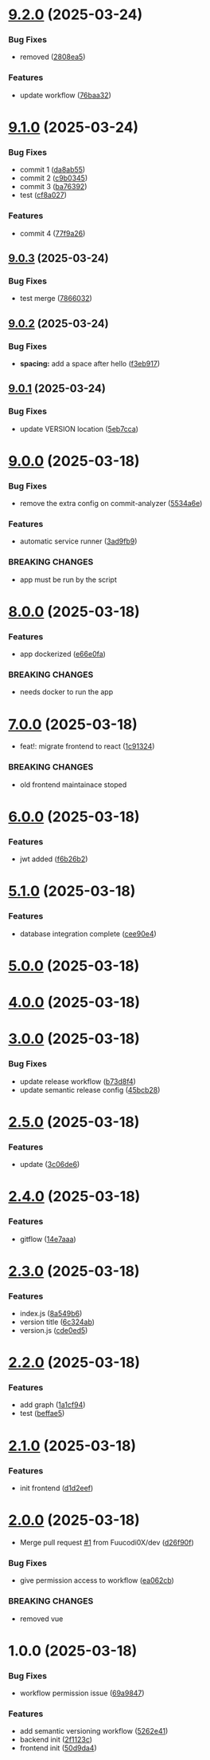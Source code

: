 # [9.2.0](https://github.com/Fuucodi0X/releaseWorkflow/compare/v9.1.0...v9.2.0) (2025-03-24)


### Bug Fixes

* removed ([2808ea5](https://github.com/Fuucodi0X/releaseWorkflow/commit/2808ea55b1ba3a28ee08cae8dccfdd8f804db201))


### Features

* update workflow ([76baa32](https://github.com/Fuucodi0X/releaseWorkflow/commit/76baa3225037cceccdbb8c5c25a41c7ed02844f8))

# [9.1.0](https://github.com/Fuucodi0X/releaseWorkflow/compare/v9.0.3...v9.1.0) (2025-03-24)


### Bug Fixes

* commit 1 ([da8ab55](https://github.com/Fuucodi0X/releaseWorkflow/commit/da8ab55691437f2e9a6ca220c738a1c73dd5ebbf))
* commit 2 ([c9b0345](https://github.com/Fuucodi0X/releaseWorkflow/commit/c9b0345bb78c2c5ffe3845d14d8b107d3d9b444d))
* commit 3 ([ba76392](https://github.com/Fuucodi0X/releaseWorkflow/commit/ba7639219da6b757f5002393354379e3ad2dd4cb))
* test ([cf8a027](https://github.com/Fuucodi0X/releaseWorkflow/commit/cf8a02738e09c104adb4aa182cfacc1e2c792aa4))


### Features

* commit 4 ([77f9a26](https://github.com/Fuucodi0X/releaseWorkflow/commit/77f9a26f253560252b866941a8eef6eed40ea419))

## [9.0.3](https://github.com/Fuucodi0X/releaseWorkflow/compare/v9.0.2...v9.0.3) (2025-03-24)


### Bug Fixes

* test merge ([7866032](https://github.com/Fuucodi0X/releaseWorkflow/commit/7866032eb0c2cba09495ef73f7569615b62d3d6d))

## [9.0.2](https://github.com/Fuucodi0X/releaseWorkflow/compare/v9.0.1...v9.0.2) (2025-03-24)


### Bug Fixes

* **spacing:** add a space after hello ([f3eb917](https://github.com/Fuucodi0X/releaseWorkflow/commit/f3eb917e264813d59223efbd2aa5cd57f383e74a))

## [9.0.1](https://github.com/Fuucodi0X/releaseWorkflow/compare/v9.0.0...v9.0.1) (2025-03-24)


### Bug Fixes

* update VERSION location ([5eb7cca](https://github.com/Fuucodi0X/releaseWorkflow/commit/5eb7ccaa94e4c20a750877d5ac1c499a8bd75847))

# [9.0.0](https://github.com/Fuucodi0X/releaseWorkflow/compare/v8.0.0...v9.0.0) (2025-03-18)


### Bug Fixes

* remove the extra config on commit-analyzer ([5534a6e](https://github.com/Fuucodi0X/releaseWorkflow/commit/5534a6e57615a91ad8d9ee843de9836f0b45d36c))


### Features

* automatic service runner ([3ad9fb9](https://github.com/Fuucodi0X/releaseWorkflow/commit/3ad9fb90e222c1ec2695e83a3fe7c8e2d4ea4c4e))


### BREAKING CHANGES

* app must be run by the script

# [8.0.0](https://github.com/Fuucodi0X/releaseWorkflow/compare/v7.0.0...v8.0.0) (2025-03-18)


### Features

* app dockerized ([e66e0fa](https://github.com/Fuucodi0X/releaseWorkflow/commit/e66e0faa8f6019f6e151985a29e7ed7cd1e70a56))


### BREAKING CHANGES

* needs docker to run the app

# [7.0.0](https://github.com/Fuucodi0X/releaseWorkflow/compare/v6.0.0...v7.0.0) (2025-03-18)


* feat!: migrate frontend to react ([1c91324](https://github.com/Fuucodi0X/releaseWorkflow/commit/1c913249e83e01271f0a26b65ffc155e9046155b))


### BREAKING CHANGES

* old frontend maintainace stoped

# [6.0.0](https://github.com/Fuucodi0X/releaseWorkflow/compare/v5.1.0...v6.0.0) (2025-03-18)


### Features

* jwt added ([f6b26b2](https://github.com/Fuucodi0X/releaseWorkflow/commit/f6b26b2ca44470f3fcd70e816df1aa6e0a3f6648))

# [5.1.0](https://github.com/Fuucodi0X/releaseWorkflow/compare/v5.0.0...v5.1.0) (2025-03-18)


### Features

* database integration complete ([cee90e4](https://github.com/Fuucodi0X/releaseWorkflow/commit/cee90e4f892ff3b45008f0ffb52b098b71da004e))

# [5.0.0](https://github.com/Fuucodi0X/releaseWorkflow/compare/v4.0.0...v5.0.0) (2025-03-18)

# [4.0.0](https://github.com/Fuucodi0X/releaseWorkflow/compare/v3.0.0...v4.0.0) (2025-03-18)

# [3.0.0](https://github.com/Fuucodi0X/releaseWorkflow/compare/v2.5.0...v3.0.0) (2025-03-18)


### Bug Fixes

* update release workflow ([b73d8f4](https://github.com/Fuucodi0X/releaseWorkflow/commit/b73d8f4bb1437e15f69905ee2a8179922e749965))
* update semantic release config ([45bcb28](https://github.com/Fuucodi0X/releaseWorkflow/commit/45bcb281d47124f96f1d519b3d010cc2c85c226a))

# [2.5.0](https://github.com/Fuucodi0X/releaseWorkflow/compare/v2.4.0...v2.5.0) (2025-03-18)


### Features

* update ([3c06de6](https://github.com/Fuucodi0X/releaseWorkflow/commit/3c06de66966dc8937d658a7b4e9e12d3b4d255d5))

# [2.4.0](https://github.com/Fuucodi0X/releaseWorkflow/compare/v2.3.0...v2.4.0) (2025-03-18)


### Features

* gitflow ([14e7aaa](https://github.com/Fuucodi0X/releaseWorkflow/commit/14e7aaae4b4fb0c69fb091117e66b9af88cf7989))

# [2.3.0](https://github.com/Fuucodi0X/releaseWorkflow/compare/v2.2.0...v2.3.0) (2025-03-18)


### Features

* index.js ([8a549b6](https://github.com/Fuucodi0X/releaseWorkflow/commit/8a549b6ed551677dc8f7f06d0d3abcfe00347d58))
* version title ([6c324ab](https://github.com/Fuucodi0X/releaseWorkflow/commit/6c324ab6352e3b7175ca9ebf2dae7021ed14f2a4))
* version.js ([cde0ed5](https://github.com/Fuucodi0X/releaseWorkflow/commit/cde0ed5d71cc332385c70f442fd057ea3cd0f5fb))

# [2.2.0](https://github.com/Fuucodi0X/releaseWorkflow/compare/v2.1.0...v2.2.0) (2025-03-18)


### Features

* add graph ([1a1cf94](https://github.com/Fuucodi0X/releaseWorkflow/commit/1a1cf94b4abaccde6e251a86de84e0f374a519ba))
* test ([beffae5](https://github.com/Fuucodi0X/releaseWorkflow/commit/beffae5ddfe328c317db2c905e44393aecb1f684))

# [2.1.0](https://github.com/Fuucodi0X/releaseWorkflow/compare/v2.0.0...v2.1.0) (2025-03-18)


### Features

* init frontend ([d1d2eef](https://github.com/Fuucodi0X/releaseWorkflow/commit/d1d2eefa854a70cb3dcf3ac9ac49ffa7243492eb))

# [2.0.0](https://github.com/Fuucodi0X/releaseWorkflow/compare/v1.0.0...v2.0.0) (2025-03-18)


* Merge pull request [#1](https://github.com/Fuucodi0X/releaseWorkflow/issues/1) from Fuucodi0X/dev ([d26f90f](https://github.com/Fuucodi0X/releaseWorkflow/commit/d26f90f14c3f7e343ca228de29a7290e729a8f23))


### Bug Fixes

* give permission access to workflow ([ea062cb](https://github.com/Fuucodi0X/releaseWorkflow/commit/ea062cb9db9a87519547917b24124f81a8f155b2))


### BREAKING CHANGES

* removed vue

# 1.0.0 (2025-03-18)


### Bug Fixes

* workflow permission issue ([69a9847](https://github.com/Fuucodi0X/releaseWorkflow/commit/69a984720ea0ed312be7f8cd65e780798cb3551f))


### Features

* add semantic versioning workflow ([5262e41](https://github.com/Fuucodi0X/releaseWorkflow/commit/5262e41435d7a842bc25a969f805d8de57d1d146))
* backend init ([2f1123c](https://github.com/Fuucodi0X/releaseWorkflow/commit/2f1123c2ba66144e3e05e169dfde35f60e263e77))
* frontend init ([50d9da4](https://github.com/Fuucodi0X/releaseWorkflow/commit/50d9da4f91e260d17966a51cfdef026f4516e194))

